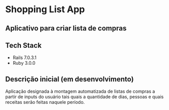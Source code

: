 # Shopping List App

## Aplicativo para criar lista de compras

## Tech Stack

- Rails 7.0.3.1
- Ruby 3.0.0

## Descrição inicial (em desenvolvimento)

Aplicação designada à montagem automatizada de listas de compras a partir de inputs do usuário tais quais a quantidade de dias, pessoas e quais receitas serão feitas naquele período.

